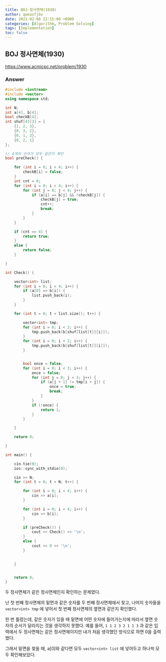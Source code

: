 ```yaml
---
title: BOJ-정사면체(1930)
author: qweasfjbv
date: 2021-02-08 22:15:00 +0900
categories: [Algorithm, Problem Solving]
tags: [Implementation]
toc: false
---
```


## BOJ 정사면체(1930)

<https://www.acmicpc.net/problem/1930>


### Answer

```cpp
#include <iostream>
#include <vector>
using namespace std;

int N;
int a[4], b[4];
bool checkB[4];
int shuf[4][3] = {
	{1, 2, 3},
	{0, 3, 2},
	{0, 1, 3},
	{0, 2, 1}
};

// 4개의 숫자가 모두 같은지 확인
bool preCheck() {

	for (int i = 0; i < 4; i++) {
		checkB[i] = false;
	}
	int cnt = 0;
	for (int i = 0; i < 4; i++) {
		for (int j = 0; j < 4; j++) {
			if (a[i] == b[j] && !checkB[j]) {
				checkB[j] = true;
				cnt++;
				break;
			}
		}
	}

	if (cnt == 4) {
		return true;
	}
	else {
		return false;
	}

}

int Check() {

	vector<int> list;
	for (int i = 0; i < 4; i++) {
		if (a[0] == b[i]) {
			list.push_back(i);
		}
	}

	for (int t = 0; t < list.size(); t++) {

		vector<int> tmp;
		for (int i = 0; i < 3; i++) {
			tmp.push_back(b[shuf[list[t]][i]]);
		}
		for (int i = 0; i < 2; i++) {
			tmp.push_back(b[shuf[list[t]][i]]);
		}


		bool once = false;
		for (int i = 0; i < 3; i++) {
			once = false;
			for (int j = 0; j < 3; j++) {
				if (a[j + 1] != tmp[i + j]) {
					once = true;
					break;
				}
			}
			if (!once) {
				return 1;
			}
		}

	}

	return 0;

}

int main() {

	cin.tie(0);
	ios::sync_with_stdio(0);

	cin >> N;
	for (int t = 0; t < N; t++) {

		for (int i = 0; i < 4; i++) {
			cin >> a[i];
		}

		for (int i = 0; i < 4; i++) {
			cin >> b[i];
		}

		if (preCheck()) {
			cout << Check() << '\n';
		}
		else {
			cout << 0 << '\n';
		}
		

	}


	return 0;
}
```

두 정사면체가 같은 정사면체인지 확인하는 문제였다.

난 첫 번째 정사면체의 밑면과 같은 숫자를 두 번째 정사면체에서 찾고, 나머지 숫자들을 `vector<int> tmp` 에 넣어서 첫 번째 정사면체의 옆면과 같은지 확인했다.

한 번 틀렸는데, 같은 숫자가 있을 때 밑면에 어떤 숫자에 들어가는지에 따라서 옆면 숫자의 순서가 달라지는 것을 생각하지 못했다. 예를 들어, `1 1 2 3 2 1 1 3` 과 같은 입력에서 두 정사면체는 같은 정사면체이지만 내가 처음 생각했던 방식으로 하면 0을 출력했다.

그래서 밑면을 찾을 때, a[0]와 같다면 모두 `vector<int> list` 에 넣어두고 하나씩 모두 확인해보았다.